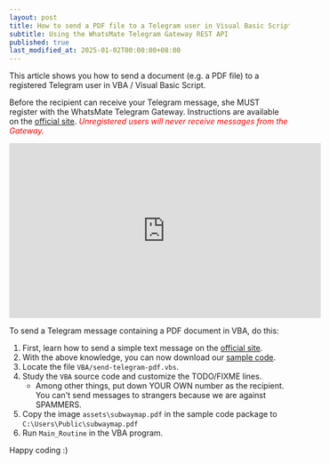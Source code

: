 ```yaml
---
layout: post
title: How to send a PDF file to a Telegram user in Visual Basic Script / VBA
subtitle: Using the WhatsMate Telegram Gateway REST API
published: true
last_modified_at: 2025-01-02T00:00:00+08:00
---
```



This article shows you how to send a document (e.g. a PDF file) to a registered Telegram user in VBA / Visual Basic Script.

Before the recipient can receive your Telegram message, she MUST register with the WhatsMate Telegram Gateway. Instructions are available on the [official site](https://www.whatsmate.net/telegram-gateway-api.html). <span style="color:red">*Unregistered users will never receive messages from the Gateway.*</span>


<iframe width="560" height="315" src="https://www.youtube.com/embed/NoO5IQkT33M?rel=0&cc_load_policy=1" frameborder="0" allowfullscreen></iframe>


To send a Telegram message containing a PDF document in VBA, do this:

1. First, learn how to send a simple text message on the [official site](https://www.whatsmate.net/telegram-gateway-api.html).
2. With the above knowledge, you can now download our [sample code](https://github.com/whatsmate/telegram-demos/archive/master.zip).
3. Locate the file `VBA/send-telegram-pdf.vbs`.  <script src="https://gist.github.com/whatsmate/db23a42db306a7e295f39d51de675ecd.js"></script>
4. Study the `VBA` source code and customize the TODO/FIXME lines.
   * Among other things, put down YOUR OWN number as the recipient. You can't send messages to strangers because we are against SPAMMERS.
5. Copy the image `assets\subwaymap.pdf` in the sample code package to `C:\Users\Public\subwaymap.pdf`
6. Run `Main_Routine` in the VBA program.


Happy coding :) 


<br>
<script async src="//pagead2.googlesyndication.com/pagead/js/adsbygoogle.js"></script>
<ins class="adsbygoogle"
     style="display:inline-block;width:728px;height:90px"
     data-ad-client="ca-pub-7383487179928477"
     data-ad-slot="6959057004"></ins>
<script>
(adsbygoogle = window.adsbygoogle || []).push({});
</script>
<br>


